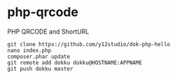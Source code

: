 php-qrcode
=============

PHP QRCODE and ShortURL

```
git clone https://github.com/y12studio/dok-php-hello
nano index.php
composer.phar update
git remote add dokku dokku@HOSTNAME:APPNAME
git push dokku master
```